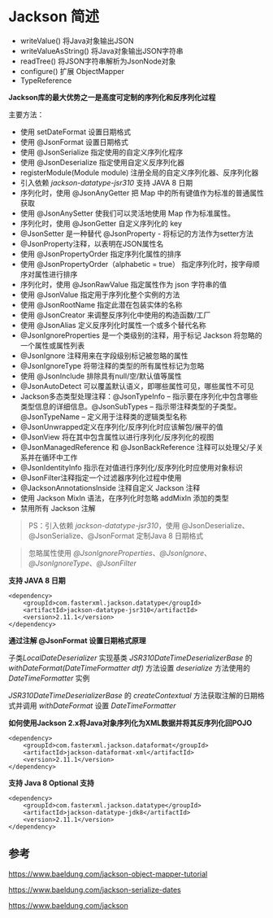 # Jackson 简述

- writeValue() 将Java对象输出JSON 
- writeValueAsString() 将Java对象输出JSON字符串
- readTree() 将JSON字符串解析为JsonNode对象
- configure() 扩展 ObjectMapper
- TypeReference 

**Jackson库的最大优势之一是高度可定制的序列化和反序列化过程**

主要方法：
- 使用 setDateFormat 设置日期格式
- 使用 @JsonFormat 设置日期格式
- 使用 @JsonSerialize 指定使用的自定义序列化程序
- 使用 @JsonDeserialize 指定使用自定义反序列化器
- registerModule(Module module) 注册全局的自定义序列化器、反序列化器
- 引入依赖 *jackson-datatype-jsr310* 支持 JAVA 8 日期
- 序列化时，使用 @JsonAnyGetter 把 Map 中的所有键值作为标准的普通属性获取
- 使用 @JsonAnySetter 使我们可以灵活地使用 Map 作为标准属性。
- 序列化时，使用 @JsonGetter 自定义序列化的 key
- @JsonSetter 是一种替代 @JsonProperty - 将标记的方法作为setter方法
- @JsonProperty注释，以表明在JSON属性名
- 使用 @JsonPropertyOrder 指定序列化属性的排序
- 使用 @JsonPropertyOrder（alphabetic = true） 指定序列化时，按字母顺序对属性进行排序
- 序列化时，使用 @JsonRawValue 指定属性作为 json 字符串的值
- 使用 @JsonValue 指定用于序列化整个实例的方法
- 使用 @JsonRootName 指定此潜在包装实体的名称
- 使用 @JsonCreator 来调整反序列化中使用的构造函数/工厂
- 使用 @JsonAlias 定义反序列化时属性一个或多个替代名称
- @JsonIgnoreProperties 是一个类级别的注释，用于标记 Jackson 将忽略的一个属性或属性列表
- @JsonIgnore 注释用来在字段级别标记被忽略的属性
- @JsonIgnoreType 将带注释的类型的所有属性标记为忽略
- 使用 @JsonInclude 排除具有null/空/默认值等属性
- @JsonAutoDetect 可以覆盖默认语义，即哪些属性可见，哪些属性不可见
- Jackson多态类型处理注释：@JsonTypeInfo – 指示要在序列化中包含哪些类型信息的详细信息。@JsonSubTypes – 指示带注释类型的子类型。@JsonTypeName – 定义用于注释类的逻辑类型名称
- @JsonUnwrapped定义在序列化/反序列化时应该解包/展平的值
- @JsonView 将在其中包含属性以进行序列化/反序列化的视图
- @JsonManagedReference 和 @JsonBackReference 注释可以处理父/子关系并在循环中工作
- @JsonIdentityInfo 指示在对值进行序列化/反序列化时应使用对象标识
- @JsonFilter注释指定一个过滤器序列化过程中使用
- @JacksonAnnotationsInside 注释自定义 Jackson 注释
- 使用 Jackson MixIn 语法，在序列化时忽略 addMixIn 添加的类型
- 禁用所有 Jackson 注解

> PS：引入依赖 *jackson-datatype-jsr310*，使用 @JsonDeserialize、@JsonSerialize、@JsonFormat 定制Java 8 日期格式

> 忽略属性使用 *@JsonIgnoreProperties*、*@JsonIgnore*、*@JsonIgnoreType*、*@JsonFilter*

**支持 JAVA 8 日期**
```
<dependency>
    <groupId>com.fasterxml.jackson.datatype</groupId>
    <artifactId>jackson-datatype-jsr310</artifactId>
    <version>2.11.1</version>
</dependency>
```

**通过注解 @JsonFormat 设置日期格式原理**

子类*LocalDateDeserializer* 实现基类 *JSR310DateTimeDeserializerBase* 的 *withDateFormat(DateTimeFormatter dtf)* 方法设置 *deserialize* 方法使用的 *DateTimeFormatter* 实例

*JSR310DateTimeDeserializerBase* 的 *createContextual* 方法获取注解的日期格式并调用 *withDateFormat* 设置 *DateTimeFormatter*

**如何使用Jackson 2.x将Java对象序列化为XML数据并将其反序列化回POJO**

```
<dependency>
    <groupId>com.fasterxml.jackson.dataformat</groupId>
    <artifactId>jackson-dataformat-xml</artifactId>
    <version>2.11.1</version>
</dependency>
```

**支持 Java 8 Optional 支持**
```
<dependency>
    <groupId>com.fasterxml.jackson.datatype</groupId>
    <artifactId>jackson-datatype-jdk8</artifactId>
    <version>2.11.1</version>
</dependency>
```

## 参考

https://www.baeldung.com/jackson-object-mapper-tutorial

https://www.baeldung.com/jackson-serialize-dates

https://www.baeldung.com/jackson
